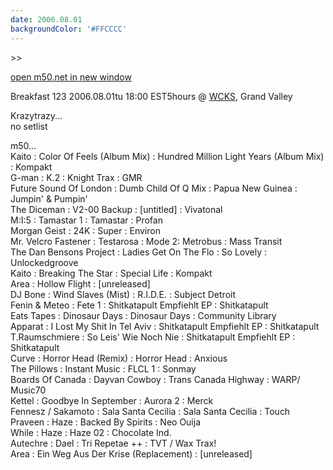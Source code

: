 ```yaml
---
date: 2006.08.01
backgroundColor: '#FFCCCC'
---
```


\>>

[open m50.net in new window  
](http://m50.net/)



Breakfast 123 2006.08.01tu 18:00 EST5hours @ [WCKS](http://www.wnur.org/), Grand Valley  

Krazytrazy...  
no setlist  

m50...  
Kaito : Color Of Feels (Album Mix) : Hundred Million Light Years (Album Mix) : Kompakt  
G-man : K.2 : Knight Trax : GMR  
Future Sound Of London : Dumb Child Of Q Mix : Papua New Guinea : Jumpin' & Pumpin'  
The Diceman : V2-00 Backup : \[untitled\] : Vivatonal  
M:I:5 : Tamastar 1 : Tamastar : Profan  
Morgan Geist : 24K : Super : Environ  
Mr. Velcro Fastener : Testarosa : Mode 2: Metrobus : Mass Transit  
The Dan Bensons Project : Ladies Get On The Flo : So Lovely : Unlockedgroove  
Kaito : Breaking The Star : Special Life : Kompakt  
Area : Hollow Flight : \[unreleased\]  
DJ Bone : Wind Slaves (Mist) : R.I.D.E. : Subject Detroit  
Fenin & Meteo : Fete 1 : Shitkatapult Empfiehlt EP : Shitkatapult  
Eats Tapes : Dinosaur Days : Dinosaur Days : Community Library  
Apparat : I Lost My Shit In Tel Aviv : Shitkatapult Empfiehlt EP : Shitkatapult  
T.Raumschmiere : So Leis' Wie Noch Nie : Shitkatapult Empfiehlt EP : Shitkatapult  
Curve : Horror Head (Remix) : Horror Head : Anxious  
The Pillows : Instant Music : FLCL 1 : Sonmay  
Boards Of Canada : Dayvan Cowboy : Trans Canada Highway : WARP/ Music70  
Kettel : Goodbye In September : Aurora 2 : Merck  
Fennesz / Sakamoto : Sala Santa Cecilia : Sala Santa Cecilia : Touch  
Praveen : Haze : Backed By Spirits : Neo Ouija  
While : Haze : Haze 02 : Chocolate Ind.  
Autechre : Dael : Tri Repetae ++ : TVT / Wax Trax!  
Area : Ein Weg Aus Der Krise (Replacement) : \[unreleased\]
